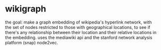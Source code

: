 # wikigraph
the goal: 
  make a graph embedding of wikipedia's hyperlink network, with the set of nodes restricted to those with geographical locations, to see if there's any relationship between their location and their relative locations in the embedding.
  uses the mediawiki api and the stanford network analysis platform (snap) node2vec.
